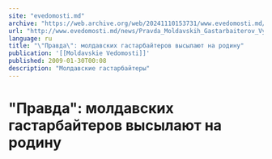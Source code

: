 ```yaml
---
site: "evedomosti.md"
archive: "https://web.archive.org/web/20241110153731/www.evedomosti.md/news/Pravda_Moldavskih_Gastarbaiterov_Vysylayut_Na_Rodinu"
url: "http://www.evedomosti.md/news/Pravda_Moldavskih_Gastarbaiterov_Vysylayut_Na_Rodinu"
language: ru
title: "\"Правда\": молдавских гастарбайтеров высылают на родину"
publication: '[[Moldavskie Vedomosti]]'
published: 2009-01-30T00:08
description: "Молдавские гастарбайтеры"
---
```


# "Правда": молдавских гастарбайтеров высылают на родину

